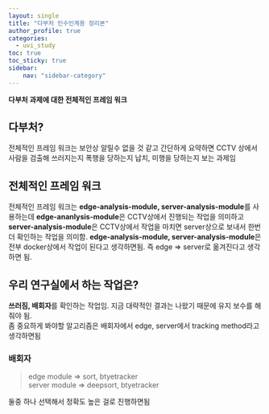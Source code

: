 ```yaml
---
layout: single
title: "다부처 인수인계용 정리본"
author_profile: true
categories:
  - uvi_study
toc: true
toc_sticky: true
sidebar:
    nav: "sidebar-category"
---
```


**다부처 과제에 대한 전체적인 프레임 워크**

## 다부처?
전체적인 프레임 워크는 보안상 알릴수 없을 것 같고 간단하게 요약하면 CCTV 상에서 사람을 검출해 쓰러지는지 폭행을 당하는지 납치, 미행을 당하는지 보는 과제임

## 전체적인 프레임 워크
전체적인 프레임 워크는 **edge-analysis-module, server-analysis-module**를 사용하는데 **edge-ananlysis-module**은 CCTV상에서 진행되는 작업을 의미하고 **server-analysis-module**은 CCTV상에서 작업을 마치면 server상으로 보내서 한번더 확인하는 작업을 의미함. **edge-analysis-module, server-analysis-module**은 전부 docker상에서 작업이 된다고 생각하면됨. 즉 edge => server로 옮겨진다고 생각하면 됨.

## 우리 연구실에서 하는 작업은?
**쓰러짐, 배회자**를 확인하는 작업임. 지금 대략적인 결과는 나왔기 때문에 유지 보수를 해줘야 됨.  
좀 중요하게 봐야할 알고리즘은 배회자에서 edge, server에서 tracking method라고 생각하면됨
### 배회자
> edge module => sort, btyetracker  
> server module => deepsort, btyetracker

둘중 하나 선택해서 정확도 높은 걸로 진행하면됨